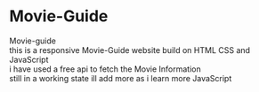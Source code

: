 # Movie-Guide
Movie-guide 
<br>
this is a responsive Movie-Guide website build on HTML CSS and JavaScript
<br>
i have used a free api to fetch the Movie Information 
<br>
still in a working state ill add more as i learn more JavaScript
